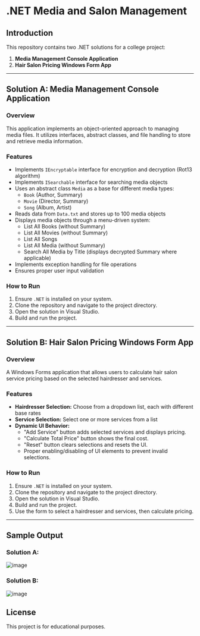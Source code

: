 # .NET Media and Salon Management

## Introduction
This repository contains two .NET solutions for a college project:
1. **Media Management Console Application**
2. **Hair Salon Pricing Windows Form App**

---

## Solution A: Media Management Console Application

### Overview
This application implements an object-oriented approach to managing media files. It utilizes interfaces, abstract classes, and file handling to store and retrieve media information.

### Features
- Implements `IEncryptable` interface for encryption and decryption (Rot13 algorithm)
- Implements `ISearchable` interface for searching media objects
- Uses an abstract class `Media` as a base for different media types:
  - `Book` (Author, Summary)
  - `Movie` (Director, Summary)
  - `Song` (Album, Artist)
- Reads data from `Data.txt` and stores up to 100 media objects
- Displays media objects through a menu-driven system:
  - List All Books (without Summary)
  - List All Movies (without Summary)
  - List All Songs
  - List All Media (without Summary)
  - Search All Media by Title (displays decrypted Summary where applicable)
- Implements exception handling for file operations
- Ensures proper user input validation

### How to Run
1. Ensure `.NET` is installed on your system.
2. Clone the repository and navigate to the project directory.
3. Open the solution in Visual Studio.
2. Build and run the project.

---

## Solution B: Hair Salon Pricing Windows Form App

### Overview
A Windows Forms application that allows users to calculate hair salon service pricing based on the selected hairdresser and services.

### Features
- **Hairdresser Selection:** Choose from a dropdown list, each with different base rates
- **Service Selection:** Select one or more services from a list
- **Dynamic UI Behavior:**
  - "Add Service" button adds selected services and displays pricing.
  - "Calculate Total Price" button shows the final cost.
  - "Reset" button clears selections and resets the UI.
  - Proper enabling/disabling of UI elements to prevent invalid selections.

### How to Run
1. Ensure `.NET` is installed on your system.
2. Clone the repository and navigate to the project directory.
3. Open the solution in Visual Studio.
4. Build and run the project.
3. Use the form to select a hairdresser and services, then calculate pricing.

---

## Sample Output

### Solution A:
![image](https://github.com/user-attachments/assets/65d5e78b-9b1e-4cb9-8561-946b0ddad74d)

### Solution B:
![image](https://github.com/user-attachments/assets/db77af6e-1b3e-40e7-ac82-13bc5b9d1cc6)

## License
This project is for educational purposes.

